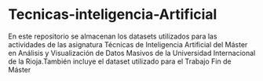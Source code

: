 # Tecnicas-inteligencia-Artificial

En este repositorio se almacenan los datasets utilizados para las actividades de las asignatura Técnicas de Inteligencia Artificial del Máster en Análisis y Visualización de Datos Masivos de la Universidad Internacional de la Rioja.También incluye el dataset utilizado para el Trabajo Fin de Máster
